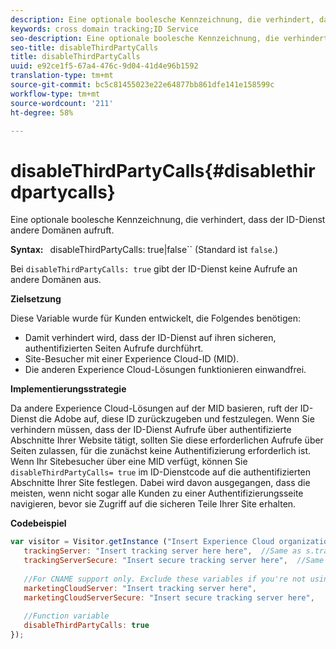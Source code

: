 ```yaml
---
description: Eine optionale boolesche Kennzeichnung, die verhindert, dass der ID-Dienst andere Domänen aufruft.
keywords: cross domain tracking;ID Service
seo-description: Eine optionale boolesche Kennzeichnung, die verhindert, dass der ID-Dienst andere Domänen aufruft.
seo-title: disableThirdPartyCalls
title: disableThirdPartyCalls
uuid: e92ce1f5-67a4-476c-9d04-41d4e96b1592
translation-type: tm+mt
source-git-commit: bc5c81455023e22e64877bb861dfe141e158599c
workflow-type: tm+mt
source-wordcount: '211'
ht-degree: 58%

---
```



# disableThirdPartyCalls{#disablethirdpartycalls}

Eine optionale boolesche Kennzeichnung, die verhindert, dass der ID-Dienst andere Domänen aufruft.

**Syntax:** ` `disableThirdPartyCalls: true|false`` (Standard ist `false`.)

Bei `disableThirdPartyCalls: true` gibt der ID-Dienst keine Aufrufe an andere Domänen aus.

**Zielsetzung**

Diese Variable wurde für Kunden entwickelt, die Folgendes benötigen:

* Damit verhindert wird, dass der ID-Dienst auf ihren sicheren, authentifizierten Seiten Aufrufe durchführt.
* Site-Besucher mit einer Experience Cloud-ID (MID).
* Die anderen Experience Cloud-Lösungen funktionieren einwandfrei.

**Implementierungsstrategie**

Da andere Experience Cloud-Lösungen auf der MID basieren, ruft der ID-Dienst die Adobe auf, diese ID zurückzugeben und festzulegen. Wenn Sie verhindern müssen, dass der ID-Dienst Aufrufe über authentifizierte Abschnitte Ihrer Website tätigt, sollten Sie diese erforderlichen Aufrufe über Seiten zulassen, für die zunächst keine Authentifizierung erforderlich ist. Wenn Ihr Sitebesucher über eine MID verfügt, können Sie `disableThirdPartyCalls= true` im ID-Dienstcode auf die authentifizierten Abschnitte Ihrer Site festlegen. Dabei wird davon ausgegangen, dass die meisten, wenn nicht sogar alle Kunden zu einer Authentifizierungsseite navigieren, bevor sie Zugriff auf die sicheren Teile Ihrer Site erhalten.

**Codebeispiel**

```js
var visitor = Visitor.getInstance ("Insert Experience Cloud organization ID here",{ 
   trackingServer: "Insert tracking server here here",  //Same as s.trackingServer 
   trackingServerSecure: "Insert secure tracking server here",  //Same as s.trackingServerSecure 
 
   //For CNAME support only. Exclude these variables if you're not using CNAME 
   marketingCloudServer: "Insert tracking server here", 
   marketingCloudServerSecure: "Insert secure tracking server here", 
 
   //Function variable 
   disableThirdPartyCalls: true 
}); 
```

